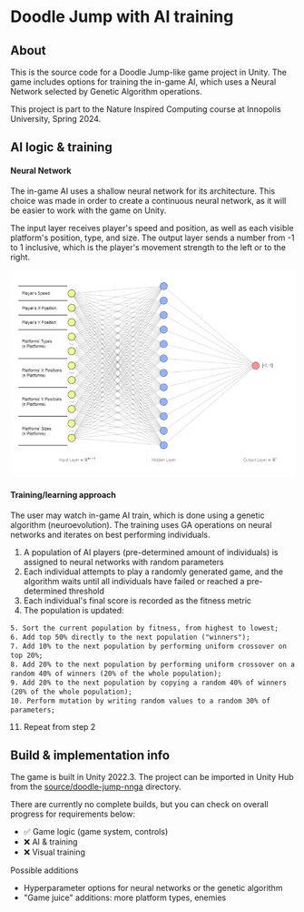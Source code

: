 # Doodle Jump with AI training

## About
This is the source code for a Doodle Jump-like game project in Unity. The game includes options for training the in-game AI, which uses a Neural Network selected by Genetic Algorithm operations.

This project is part to the Nature Inspired Computing course at Innopolis University, Spring 2024.


## AI logic & training

#### Neural Network
The in-game AI uses a shallow neural network for its architecture. This choice was made in order to create a continuous neural network, as it will be easier to work with the game on Unity.

The input layer receives player's speed and position, as well as each visible platform's position, type, and size. The output layer sends a number from -1 to 1 inclusive, which is the player's movement strength to the left or to the right.

![Neural network architecture graphic](/images/doodle-nn-architecture.png)

#### Training/learning approach
The user may watch in-game AI train, which is done using a genetic algorithm (neuroevolution). The training uses GA operations on neural networks and iterates on best performing individuals.

1. A population of AI players (pre-determined amount of individuals) is assigned to neural networks with random parameters
2. Each individual attempts to play a randomly generated game, and the algorithm waits until all individuals have failed or reached a pre-determined threshold
3. Each individual's final score is recorded as the fitness metric
4. The population is updated:
  ```
  5. Sort the current population by fitness, from highest to lowest;
  6. Add top 50% directly to the next population ("winners");
  7. Add 10% to the next population by performing uniform crossover on top 20%;
  8. Add 20% to the next population by performing uniform crossover on a random 40% of winners (20% of the whole population);
  9. Add 20% to the next population by copying a random 40% of winners (20% of the whole population);
  10. Perform mutation by writing random values to a random 30% of parameters;
  ```
11. Repeat from step 2


## Build & implementation info

The game is built in Unity 2022.3. The project can be imported in Unity Hub from the [source/doodle-jump-nnga](source/doodle-jump-nnga) directory.

There are currently no complete builds, but you can check on overall progress for requirements below:
- ✅ Game logic (game system, controls)
- ❌ AI & training
- ❌ Visual training

Possible additions
- Hyperparameter options for neural networks or the genetic algorithm
- "Game juice" additions: more platform types, enemies
